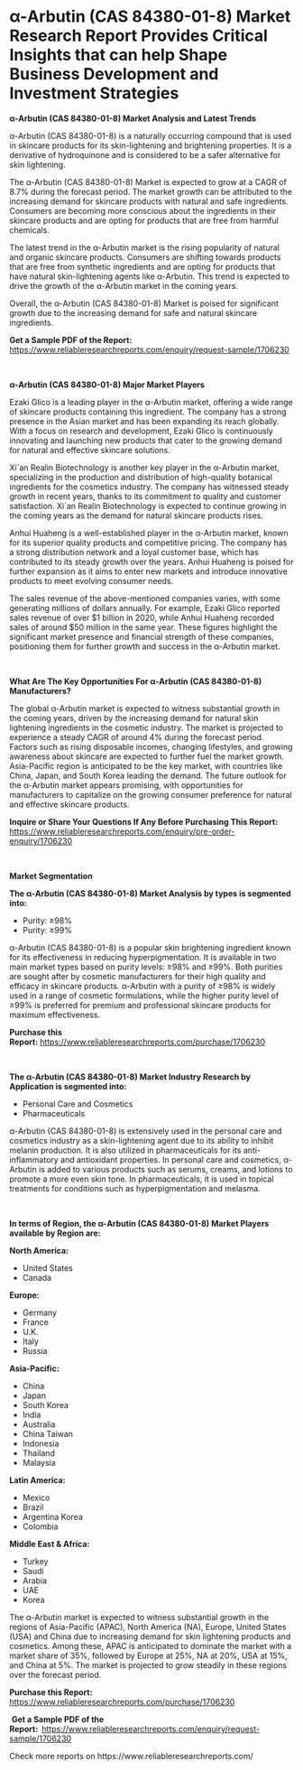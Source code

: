 <p><h1>α-Arbutin (CAS 84380-01-8) Market Research Report Provides Critical Insights that can help Shape Business Development and Investment Strategies</h1></p><p><strong>α-Arbutin (CAS 84380-01-8) Market Analysis and Latest Trends</strong></p>
<p><p>α-Arbutin (CAS 84380-01-8) is a naturally occurring compound that is used in skincare products for its skin-lightening and brightening properties. It is a derivative of hydroquinone and is considered to be a safer alternative for skin lightening.</p><p>The α-Arbutin (CAS 84380-01-8) Market is expected to grow at a CAGR of 8.7% during the forecast period. The market growth can be attributed to the increasing demand for skincare products with natural and safe ingredients. Consumers are becoming more conscious about the ingredients in their skincare products and are opting for products that are free from harmful chemicals.</p><p>The latest trend in the α-Arbutin market is the rising popularity of natural and organic skincare products. Consumers are shifting towards products that are free from synthetic ingredients and are opting for products that have natural skin-lightening agents like α-Arbutin. This trend is expected to drive the growth of the α-Arbutin market in the coming years.</p><p>Overall, the α-Arbutin (CAS 84380-01-8) Market is poised for significant growth due to the increasing demand for safe and natural skincare ingredients.</p></p>
<p><strong>Get a Sample PDF of the Report:&nbsp;</strong> <a href="https://www.reliableresearchreports.com/enquiry/request-sample/1706230">https://www.reliableresearchreports.com/enquiry/request-sample/1706230</a></p>
<p>&nbsp;</p>
<p><strong>α-Arbutin (CAS 84380-01-8) Major Market Players</strong></p>
<p><p>Ezaki Glico is a leading player in the α-Arbutin market, offering a wide range of skincare products containing this ingredient. The company has a strong presence in the Asian market and has been expanding its reach globally. With a focus on research and development, Ezaki Glico is continuously innovating and launching new products that cater to the growing demand for natural and effective skincare solutions.</p><p>Xi`an Realin Biotechnology is another key player in the α-Arbutin market, specializing in the production and distribution of high-quality botanical ingredients for the cosmetics industry. The company has witnessed steady growth in recent years, thanks to its commitment to quality and customer satisfaction. Xi`an Realin Biotechnology is expected to continue growing in the coming years as the demand for natural skincare products rises.</p><p>Anhui Huaheng is a well-established player in the α-Arbutin market, known for its superior quality products and competitive pricing. The company has a strong distribution network and a loyal customer base, which has contributed to its steady growth over the years. Anhui Huaheng is poised for further expansion as it aims to enter new markets and introduce innovative products to meet evolving consumer needs.</p><p>The sales revenue of the above-mentioned companies varies, with some generating millions of dollars annually. For example, Ezaki Glico reported sales revenue of over $1 billion in 2020, while Anhui Huaheng recorded sales of around $50 million in the same year. These figures highlight the significant market presence and financial strength of these companies, positioning them for further growth and success in the α-Arbutin market.</p></p>
<p>&nbsp;</p>
<p><strong>What Are The Key Opportunities For α-Arbutin (CAS 84380-01-8) Manufacturers?</strong></p>
<p><p>The global α-Arbutin market is expected to witness substantial growth in the coming years, driven by the increasing demand for natural skin lightening ingredients in the cosmetic industry. The market is projected to experience a steady CAGR of around 4% during the forecast period. Factors such as rising disposable incomes, changing lifestyles, and growing awareness about skincare are expected to further fuel the market growth. Asia-Pacific region is anticipated to be the key market, with countries like China, Japan, and South Korea leading the demand. The future outlook for the α-Arbutin market appears promising, with opportunities for manufacturers to capitalize on the growing consumer preference for natural and effective skincare products.</p></p>
<p><strong>Inquire or Share Your Questions If Any Before Purchasing This Report:</strong> <a href="https://www.reliableresearchreports.com/enquiry/pre-order-enquiry/1706230">https://www.reliableresearchreports.com/enquiry/pre-order-enquiry/1706230</a></p>
<p>&nbsp;</p>
<p><strong>Market Segmentation</strong></p>
<p><strong>The α-Arbutin (CAS 84380-01-8) Market Analysis by types is segmented into:</strong></p>
<p><ul><li>Purity: ≥98%</li><li>Purity: ≥99%</li></ul></p>
<p><p>α-Arbutin (CAS 84380-01-8) is a popular skin brightening ingredient known for its effectiveness in reducing hyperpigmentation. It is available in two main market types based on purity levels: ≥98% and ≥99%. Both purities are sought after by cosmetic manufacturers for their high quality and efficacy in skincare products. α-Arbutin with a purity of ≥98% is widely used in a range of cosmetic formulations, while the higher purity level of ≥99% is preferred for premium and professional skincare products for maximum effectiveness.</p></p>
<p><strong>Purchase this Report:&nbsp;</strong><a href="https://www.reliableresearchreports.com/purchase/1706230">https://www.reliableresearchreports.com/purchase/1706230</a></p>
<p>&nbsp;</p>
<p><strong>The α-Arbutin (CAS 84380-01-8) Market Industry Research by Application is segmented into:</strong></p>
<p><ul><li>Personal Care and Cosmetics</li><li>Pharmaceuticals</li></ul></p>
<p><p>α-Arbutin (CAS 84380-01-8) is extensively used in the personal care and cosmetics industry as a skin-lightening agent due to its ability to inhibit melanin production. It is also utilized in pharmaceuticals for its anti-inflammatory and antioxidant properties. In personal care and cosmetics, α-Arbutin is added to various products such as serums, creams, and lotions to promote a more even skin tone. In pharmaceuticals, it is used in topical treatments for conditions such as hyperpigmentation and melasma.</p></p>
<p>&nbsp;</p>
<p><strong>In terms of Region, the α-Arbutin (CAS 84380-01-8) Market Players available by Region are:</strong></p>
<p>
    <p> <strong> North America: </strong>
        <ul>
            <li>United States</li>
            <li>Canada</li>
        </ul>
        </p> 
    <p> <strong> Europe: </strong>
        <ul>
            <li>Germany</li>
            <li>France</li>
            <li>U.K.</li>
            <li>Italy</li>
            <li>Russia</li>
        </ul>
        </p> 
    <p> <strong> Asia-Pacific: </strong>
        <ul>
            <li>China</li>
            <li>Japan</li>
            <li>South Korea</li>
            <li>India</li>
            <li>Australia</li>
            <li>China Taiwan</li>
            <li>Indonesia</li>
            <li>Thailand</li>
            <li>Malaysia</li>
        </ul>
        </p> 
    <p> <strong> Latin America: </strong>
        <ul>
            <li>Mexico</li>
            <li>Brazil</li>
            <li>Argentina Korea</li>
            <li>Colombia</li>
        </ul>
        </p> 
    <p> <strong> Middle East & Africa: </strong>
        <ul>
            <li>Turkey</li>
            <li>Saudi</li>
            <li>Arabia</li>
            <li>UAE</li>
            <li>Korea</li>
        </ul>
    </p>
    </p>
<p><p>The α-Arbutin market is expected to witness substantial growth in the regions of Asia-Pacific (APAC), North America (NA), Europe, United States (USA) and China due to increasing demand for skin lightening products and cosmetics. Among these, APAC is anticipated to dominate the market with a market share of 35%, followed by Europe at 25%, NA at 20%, USA at 15%, and China at 5%. The market is projected to grow steadily in these regions over the forecast period.</p></p>
<p><strong>Purchase this Report: </strong><a href="https://www.reliableresearchreports.com/purchase/1706230">https://www.reliableresearchreports.com/purchase/1706230</a></p>
<p>&nbsp;<strong>Get a Sample PDF of the Report:&nbsp;&nbsp;</strong><a href="https://www.reliableresearchreports.com/enquiry/request-sample/1706230">https://www.reliableresearchreports.com/enquiry/request-sample/1706230</a></p>
<p><strong></strong></p>
<p>Check more reports on https://www.reliableresearchreports.com/</p>